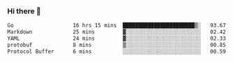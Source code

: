 ### Hi there 👋

<!--
**yeya24/yeya24** is a ✨ _special_ ✨ repository because its `README.md` (this file) appears on your GitHub profile.

Here are some ideas to get you started:

- 🔭 I’m currently working on ...
- 🌱 I’m currently learning ...
- 👯 I’m looking to collaborate on ...
- 🤔 I’m looking for help with ...
- 💬 Ask me about ...
- 📫 How to reach me: ...
- 😄 Pronouns: ...
- ⚡ Fun fact: ...
-->

<!--START_SECTION:waka-->

```txt
Go                   16 hrs 15 mins  ███████████████████████▒░   93.67 %
Markdown             25 mins         ▓░░░░░░░░░░░░░░░░░░░░░░░░   02.42 %
YAML                 24 mins         ▓░░░░░░░░░░░░░░░░░░░░░░░░   02.33 %
protobuf             8 mins          ▒░░░░░░░░░░░░░░░░░░░░░░░░   00.85 %
Protocol Buffer      6 mins          ░░░░░░░░░░░░░░░░░░░░░░░░░   00.59 %
```

<!--END_SECTION:waka-->
